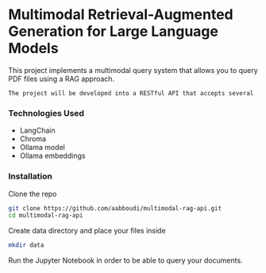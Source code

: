 # Multimodal Retrieval-Augmented Generation for Large Language Models

This project implements a multimodal query system that allows you to query PDF files using a RAG approach.

    The project will be developed into a RESTful API that accepts several

### Technologies Used
- LangChain
- Chroma
- Ollama model
- Ollama embeddings

### Installation

Clone the repo
```bash
git clone https://github.com/aabboudi/multimodal-rag-api.git
cd multimodal-rag-api
```

Create data directory and place your files inside
```bash
mkdir data
```

Run the Jupyter Notebook in order to be able to query your documents.
